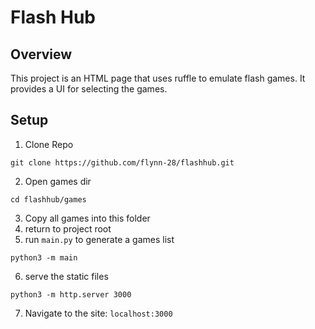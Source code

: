 # Flash Hub

## Overview
This project is an HTML page that uses ruffle to emulate flash games. It provides a UI for selecting the games. 

## Setup
1. Clone Repo
```
git clone https://github.com/flynn-28/flashhub.git
```
2. Open games dir
``` 
cd flashhub/games
```
3. Copy all games into this folder
4. return to project root
5. run ``main.py`` to generate a games list
```
python3 -m main
```
6. serve the static files
```
python3 -m http.server 3000
```
7. Navigate to the site: ``localhost:3000``
